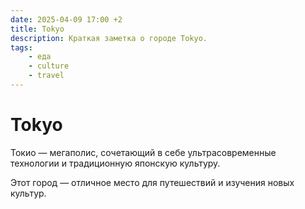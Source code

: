 ```yaml
---
date: 2025-04-09 17:00 +2
title: Tokyo
description: Краткая заметка о городе Tokyo.
tags:
    - еда
    - culture
    - travel
---
```

# Tokyo

Токио — мегаполис, сочетающий в себе ультрасовременные технологии и традиционную японскую культуру.

Этот город — отличное место для путешествий и изучения новых культур.

